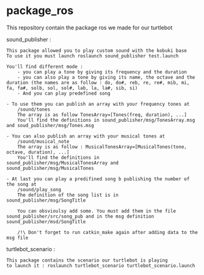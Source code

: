 # package_ros
This repository contain the package ros we made for our turtlebot

sound_publisher : 

	This package allowed you to play custom sound with the kobuki base
	To use it you must launch roslaunch sound_publisher test.launch
	
	You'll find different mode :
		- you can play a tone by giving its frequency and the duration
		- you can also play a tone by giving its name, the octave and the duration (the names are as follow : do, do#, reb, re, re#, mib, mi, fa, fa#, solb, sol, sol#, lab, la, la#, sib, si)
		- And you can play predefined song

	- To use them you can publish an array with your frequency tones at
		/sound/tones
		The array is as follow TonesArray=[Tones(freq, duration), ...]
		You'll find the definitions in sound_publisher/msg/TonesArray.msg and soud_publisher/msg/Tones.msg

	- You can also publish an array with your musical tones at 
		/sound/musical_note
		The array is as follow : MusicalTonesArray=[MusicalTones(tone, octave, duration), ...]
		You'll find the definitions in sound_publisher/msg/MusicalTonesArray and sound_publisher/msg/MusicalTones

	- At last you can play a predifined song b publishing the number of the song at 
		/sound/play_song
		The definition of the song list is in sound_publisher/msg/SongTitle

		You can obsvioulsy add some. You must add them in the file sound_publisher/src/song_pub and in the msg definition sound_publisher/msd/SongTitle
		
		/!\ Don't forget to run catkin_make again after adding data to the msg file



turtlebot_scenario : 

	This package contains the scenario our turtlebot is playing
	to launch it : roslaunch turtlebot_scenario turtlebot_scenario.launch 
